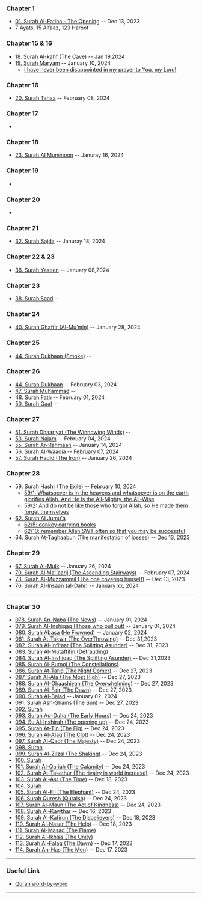 ### Chapter 1
* [01. Surah Al-Fatiha - The Opening](https://quranwbw.com/1) -- Dec 13, 2023
* 7 Ayats, 15 Alfaaz, 123 Haroof
### Chapter 15 & 16
* [18. Surah Al-kahf (The Cave)](https://quranwbw.com/18) -- Jan 19,2024
* [19. Surah Maryam](https://quranwbw.com/19) -- January 10, 2024
  * [I have never been disappointed in my prayer to You, my Lord!](https://quran.com/19/4)
### Chapter 16
* [20. Surah Tahaa](https://quranwbw.com/20) -- February 08, 2024
### Chapter 17
* []()
### Chapter 18
* [23. Surah Al Muminoon](https://quranwbw.com/23) -- Januray 16, 2024
### Chapter 19
* []()
### Chapter 20
* []()
### Chapter 21
* [32. Surah Sajda](https://quranwbw.com/32) -- Januray 18, 2024
### Chapter 22 & 23
* [36. Surah Yaseen](https://quranwbw.com/) -- January 08,2024
### Chapter 23
* [38. Surah Saad](https://quranwbw.com/38) --
### Chapter 24
* [40. Surah Ghaffir (Al-Muʼmin)](https://quranwbw.com/40) -- January 28, 2024
### Chapter 25
* [44. Surah Dukhaan (Smoke)](https://quranwbw.com/44) --
### Chapter 26
* [44. Surah Dukhaan](https://quranwbw.com/44) -- February 03, 2024
* [47. Surah Muhammad](https://quranwbw.com/47) --
* [48. Surah Fath](https://quranwbw.com/48) -- February 01, 2024
* [50. Surah Qaaf](https://quranwbw.com/50) --
### Chapter 27
* [51. Surah Dhaariyat (The Winnowing Winds)](https://quranwbw.com/51) --
* [53. Surah Najam](https://quranwbw.com/53) -- February 04, 2024
* [55. Surah Ar-Rahmaan](https://quranwbw.com/55) -- January 14, 2024
* [56. Surah Al-Waaqia](https://quranwbw.com/56) -- February 07, 2024
* [57. Surah Hadid (The Iron)](https://quranwbw.com/57) -- January 26, 2024
### Chapter 28
* [59. Surah Hashr (The Exile)](https://quranwbw.com/59) -- February 10, 2024
    * [59/1: Whatsoever is in the heavens and whatsoever is on the earth glorifies Allah. And He is the All-Mighty, the All-Wise](https://quranwbw.com/59#1)
    * [59/2: And do not be like those who forgot Allah, so He made them forget themselves](https://quran.com/59/19) 
* [62. Surah Al Jumu'a](https://quranwbw.com/62)
    * [62/5: donkey carrying books](https://quran.com/62/5)
    * [62/10: remember Allah SWT often so that you may be successful](https://quran.com/62/10)
* [64. Surah At-Taghaabun (The manifestation of losses)](https://quranwbw.com/64)  -- Dec 13, 2023
### Chapter 29
* [67. Surah Al-Mulk](https://quranwbw.com/67) -- January 26, 2024
* [70. Surah Al Ma''aarij (The Ascending Stairways)](https://quranwbw.com/70) -- February 07, 2024
* [73. Surah Al-Muzzammil (The one covering himself)](https://quranwbw.com/73) -- Dec 13, 2023
* [76. Surah Al-Insaan (al-Dahr)](https://quranwbw.com/76) -- January xx, 2024
***
### Chapter 30
* [078. Surah An-Naba (The News)]() -- January 01, 2024
* [079. Surah Al-Inshiqaq (Those who pull out)]() -- January 01, 2024
* [080. Surah Abasa (He Frowned)](https://quranwbw.com/80) -- January 02, 2024
* [081. Surah At-Takwir (The OverThrowing)]() -- Dec 31,2023
* [082. Surah Al-Infitaar (The Splitting Asunder)]() -- Dec 31, 2023
* [083. Surah Al-Mutaffifin (Defrauding)](https://quranwbw.com/83)
* [084. Surah Al-Inshiqaq (The Splitting Asunder)]() -- Dec 31,2023
* [085. Surah Al-Burooj (The Constellations)](https://quranwbw.com/85)
* [086. Surah At-Tariq (The Night Comer)]() -- Dec 27, 2023
* [087. Surah Al-Ala (The Most High)]() -- Dec 27, 2023
* [088. Surah Al-Ghaashiyah (The Overwhelming)]() -- Dec 27, 2023
* [089. Surah Al-Fajr (The Dawn)]() -- Dec 27, 2023
* [090. Surah Al-Balad](https://quranwbw.com/90) -- January 02, 2024
* [091. Surah Ash-Shams (The Sun)]() -- Dec 27, 2023
* [092. Surah ]()
* [093. Surah Ad-Duha (The Early Hours)]() -- Dec 24, 2023
* [094. Su Al-Inshirah (The opening up)]() -- Dec 24, 2023
* [095. Surah At-Tin (The Fig)]() -- Dec 24, 2023
* [096. Surah Al-Alaq (The Clot)]() -- Dec 24, 2023
* [097. Surah Al-Qadr (The Majesty)]() -- Dec 24, 2023
* [098. Surah ]()
* [099. Surah Al-Zilzal (The Shaking)]() -- Dec 24, 2023
* [100. Surah]()
* [101. Surah Al-Qariah (The Calamity)]() -- Dec 24, 2023
* [102. Surah At-Takathur (The rivalry in world increase)]() -- Dec 24, 2023
* [103. Surah Al-Asr (The Time)]() -- Dec 18, 2023
* [104. Surah ]()
* [105. Surah Al-Fil (The Elephant)]() -- Dec 24, 2023
* [106. Surah Quresh (Quraish)]() -- Dec 24, 2023
* [107. Surah Al-Maun (The Act of Kindness)]() -- Dec 24, 2023
* [108. Surah Al-Kawthar]() -- Dec 16, 2023
* [109. Surah Al-Kafirun (The Disbelievers)]() -- Dec 18, 2023
* [110. Surah Al-Nasar (The Help)]() -- Dec 18, 2023
* [111. Surah Al-Masad (The Flame)]()
* [112. Surah Al-Ikhlas (The Unity)]()
* [113. Surah Al-Falaq (The Dawn)]() -- Dec 17, 2023
* [114. Surah An-Nas (The Men)]() -- Dec 17, 2023
***

### Useful Link

* [Quran word-by-word](https://quranwbw.com/)
  
***
